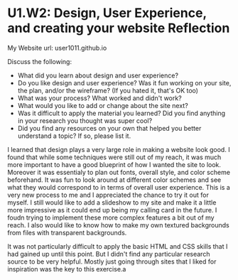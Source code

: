 # U1.W2: Design, User Experience, and creating your website Reflection

My Website url: user1011.github.io

Discuss the following:
* What did you learn about design and user experience? 
* Do you like design and user experience? Was it fun working on your site, the plan, and/or the wireframe? (If you hated it, that's OK too)
* What was your process? What worked and didn't work?
* What would you like to add or change about the site next?
* Was it difficult to apply the material you learned? Did you find anything in your research you thought was super cool?
* Did you find any resources on your own that helped you better understand a topic? If so, please list it.

I learned that design plays a very large role in making a website look good. I found that while some techniques were still out of my reach, it was much more important to have a good blueprint of how I wanted the site to look. Moreover it was essentialy to plan out fonts, overall style, and color scheme beforehand. It was fun to look around at different color schemes and see what they would correspond to in terms of overall user experience. This is a very new process to me and I appreciated the chance to try it out for myself. I still would like to add a slideshow to my site and make it a little more impressive as it could end up being my calling card in the future. I foudn trying to implement these more complex features a bit out of my reach. I also would like to know how to make my own textured backgrounds from files with transparent backgrounds. 

It was not particularly difficult to apply the basic HTML and CSS skills that I had gained up until this point. But I didn't find any particular research source to be very helpful. Mostly just going through sites that I liked for inspiration was the key to this exercise.a
